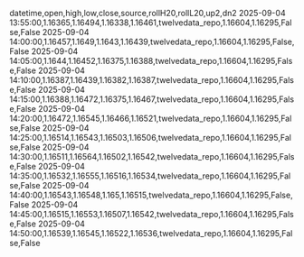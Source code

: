 datetime,open,high,low,close,source,rollH20,rollL20,up2,dn2
2025-09-04 13:55:00,1.16365,1.16494,1.16338,1.16461,twelvedata_repo,1.16604,1.16295,False,False
2025-09-04 14:00:00,1.16457,1.1649,1.1643,1.16439,twelvedata_repo,1.16604,1.16295,False,False
2025-09-04 14:05:00,1.1644,1.16452,1.16375,1.16388,twelvedata_repo,1.16604,1.16295,False,False
2025-09-04 14:10:00,1.16387,1.16439,1.16382,1.16387,twelvedata_repo,1.16604,1.16295,False,False
2025-09-04 14:15:00,1.16388,1.16472,1.16375,1.16467,twelvedata_repo,1.16604,1.16295,False,False
2025-09-04 14:20:00,1.16472,1.16545,1.16466,1.16521,twelvedata_repo,1.16604,1.16295,False,False
2025-09-04 14:25:00,1.16514,1.16543,1.16503,1.16506,twelvedata_repo,1.16604,1.16295,False,False
2025-09-04 14:30:00,1.16511,1.16564,1.16502,1.16542,twelvedata_repo,1.16604,1.16295,False,False
2025-09-04 14:35:00,1.16532,1.16555,1.16516,1.16534,twelvedata_repo,1.16604,1.16295,False,False
2025-09-04 14:40:00,1.16543,1.16548,1.165,1.16515,twelvedata_repo,1.16604,1.16295,False,False
2025-09-04 14:45:00,1.16515,1.16553,1.16507,1.16542,twelvedata_repo,1.16604,1.16295,False,False
2025-09-04 14:50:00,1.16539,1.16545,1.16522,1.16536,twelvedata_repo,1.16604,1.16295,False,False
